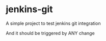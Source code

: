 # jenkins-git

A simple project to test jenkins git integration

And it should be triggered by ANY change
